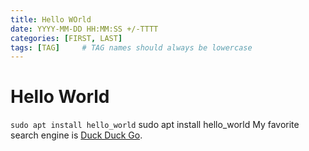 ```yaml
---
title: Hello WOrld
date: YYYY-MM-DD HH:MM:SS +/-TTTT
categories: [FIRST, LAST]
tags: [TAG]     # TAG names should always be lowercase
---
```


# Hello World
`sudo apt install hello_world`
    sudo apt install hello_world
My favorite search engine is [Duck Duck Go](https://duckduckgo.com).
